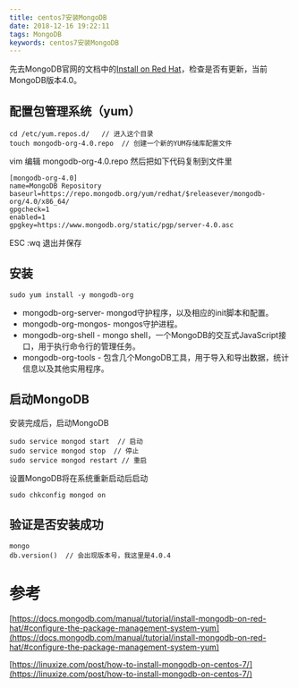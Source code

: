 ```yaml
---
title: centos7安装MongoDB
date: 2018-12-16 19:22:11
tags: MongoDB
keywords: centos7安装MongoDB
---
```


先去MongoDB官网的文档中的[Install on Red Hat](https://docs.mongodb.com/manual/tutorial/install-mongodb-on-red-hat/#configure-the-package-management-system-yum)，检查是否有更新，当前MongoDB版本4.0。
<!--more-->

## 配置包管理系统（yum）
```
cd /etc/yum.repos.d/   // 进入这个目录
touch mongodb-org-4.0.repo  // 创建一个新的YUM存储库配置文件
```
vim 编辑 mongodb-org-4.0.repo 然后把如下代码复制到文件里
```
[mongodb-org-4.0]
name=MongoDB Repository
baseurl=https://repo.mongodb.org/yum/redhat/$releasever/mongodb-org/4.0/x86_64/
gpgcheck=1
enabled=1
gpgkey=https://www.mongodb.org/static/pgp/server-4.0.asc
```
ESC  :wq 退出并保存

## 安装
```
sudo yum install -y mongodb-org
```
- mongodb-org-server- mongod守护程序，以及相应的init脚本和配置。
- mongodb-org-mongos- mongos守护进程。
- mongodb-org-shell - mongo shell，一个MongoDB的交互式JavaScript接口，用于执行命令行的管理任务。
- mongodb-org-tools - 包含几个MongoDB工具，用于导入和导出数据，统计信息以及其他实用程序。

## 启动MongoDB
安装完成后，启动MongoDB
```
sudo service mongod start  // 启动
sudo service mongod stop  // 停止
sudo service mongod restart // 重启
```
设置MongoDB将在系统重新启动后启动
```
sudo chkconfig mongod on
```

## 验证是否安装成功
```
mongo
db.version()  // 会出现版本号，我这里是4.0.4
```

# 参考
[https://docs.mongodb.com/manual/tutorial/install-mongodb-on-red-hat/#configure-the-package-management-system-yum](https://docs.mongodb.com/manual/tutorial/install-mongodb-on-red-hat/#configure-the-package-management-system-yum)

[https://linuxize.com/post/how-to-install-mongodb-on-centos-7/](https://linuxize.com/post/how-to-install-mongodb-on-centos-7/)
